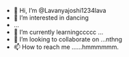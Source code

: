 - 👋 Hi, I’m @Lavanyajoshi1234lava
- 👀 I’m interested in dancing
- ...
- 🌱 I’m currently learningccccc ...
- 💞️ I’m looking to collaborate on ...nthng
- 📫 How to reach me ......hmmmmmm.

<!---
Lavanyajoshi1234lava/Lavanyajoshi1234lava is a ✨ special ✨ repository because its `README.md` (this file) appears on your GitHub profile.
You can click the Preview link to take a look at your changes.
--->

